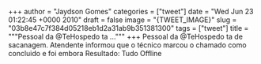 
+++
author = "Jaydson Gomes"
categories = ["tweet"]
date = "Wed Jun 23 01:22:45 +0000 2010"
draft = false
image = "{TWEET_IMAGE}"
slug = "03b8e47c7f384d05218eb1d2a31ab9b351381300"
tags = ["tweet"]
title = """Pessoal da @TeHospedo ta ..."""
+++
Pessoal da @TeHospedo ta de sacanagem. Atendente informou que o técnico marcou o chamado como concluido e foi embora Resultado: Tudo Offline
